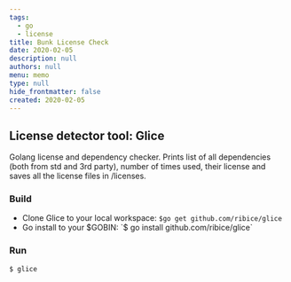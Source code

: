 ```yaml
---
tags: 
  - go
  - license
title: Bunk License Check
date: 2020-02-05
description: null
authors: null
menu: memo
type: null
hide_frontmatter: false
created: 2020-02-05
---
```


## License detector tool: Glice
Golang license and dependency checker. Prints list of all dependencies (both from std and 3rd party), number of times used, their license and saves all the license files in /licenses.

### Build
* Clone Glice to your local workspace: `$go get github.com/ribice/glice`
* Go install to your $GOBIN: `$ go install github.com/ribice/glice`

### Run
`$ glice`
